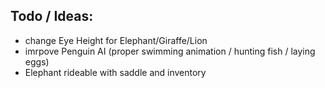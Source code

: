 
## Todo / Ideas:

 - change Eye Height for Elephant/Giraffe/Lion
 - imrpove Penguin AI (proper swimming animation / hunting fish / laying eggs)
 - Elephant rideable with saddle and inventory